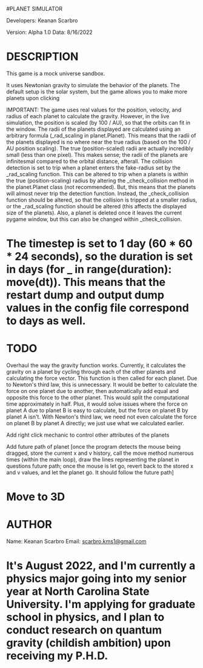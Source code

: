 #PLANET SIMULATOR

Developers: Keanan Scarbro

Version: Alpha 1.0
Data: 8/16/2022

DESCRIPTION
===========================================================
This game is a mock universe sandbox.

It uses Newtonian gravity to simulate the behavior of the
planets. The default setup is the solar system, but the
game allows you to make more planets upon clicking

IMPORTANT:
The game uses real values for the position, velocity, and
radius of each planet to calculate the gravity. However,
in the live simulation, the position is scaled
(by 100 / AU), so that the orbits can fit in the window.
The radii of the planets displayed are calculated using
an arbitrary formula (_rad_scaling in planet.Planet). 
This means that the radii of the planets displayed is no
where near the true radius (based on the 100 / AU position
scaling). The true (position-scaled) radii are actually
incredibly small (less than one pixel). This makes sense;
the radii of the planets are infinitesmal compared to the
orbital distance, afterall. The collision detection is set
to trip when a planet enters the fake-radius set by the 
_rad_scaling function. This can be altered to trip when a 
planets is within the true (position-scaling) radius by 
altering the _check_collision method in the planet.Planet 
class (not recommended). But, this means that the planets
will almost never trip the detection function. Instead, the
_check_collision function should be altered, so that the 
collision is tripped at a smaller radius, or the 
_rad_scaling function should be altered (this affects the
displayed size of the planets). Also, a planet is deleted
once it leaves the current pygame window, but this can also
be changed within _check_collision.

The timestep is set to 1 day (60 * 60 * 24 seconds), so
the duration is set in days (for _ in range(duration): 
move(dt)). This means that the restart dump and output dump
values in the config file correspond to days as well.
===========================================================

TODO
===========================================================
Overhaul the way the gravity function works. Currently, it
calculates the gravity on a planet by cycling through each
of the other planets and calculating the force vector. This 
function is then called for each planet. Due to Newton's 
third law, this is unnecessary. It would be better to
calculate the force on one planet due to another, then
automatically add equal and opposite this force to the 
other planet. This would split the computational time
approximately in half. Plus, it would solve issues where
the force on planet A due to planet B is easy to calculate,
but the force on planet B by planet A isn't. With Newton's
third law, we need not even calculate the force on planet
B by planet A directly; we just use what we calculated
earlier.

Add right click mechanic to control other attributes of
the planets

Add future path of planet [once the program detects the 
mouse being dragged, store the current x and v history, 
call the move method numerous times (within the main loop),
draw the lines representing the planet in questions future 
path; once the mouse is let go, revert back to the stored
x and v values, and let the planet go. It should follow the
future path]

Move to 3D
===========================================================

AUTHOR
===========================================================
Name: Keanan Scarbro
Email: scarbro.kms1@gmail.com

It's August 2022, and I'm currently a physics major going
into my senior year at North Carolina State University.
I'm applying for graduate school in physics, and I plan
to conduct research on quantum gravity (childish ambition)
upon receiving my P.H.D.
===========================================================